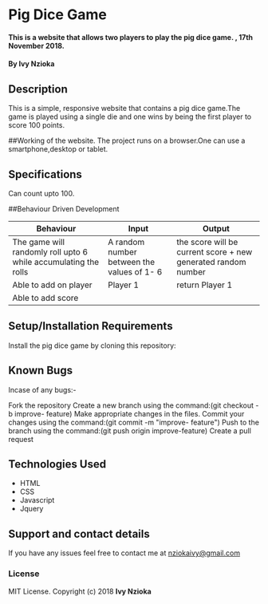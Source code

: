 # Pig Dice Game

#### This is a website that allows two players to play the pig dice game. , 17th November 2018.

#### By **Ivy Nzioka**

## Description
This is a simple, responsive website that contains a pig dice game.The game is played using a single die and one wins by being the first player to score 100 points.

##Working of the website.
The project runs on a browser.One can use a smartphone,desktop or tablet.

## Specifications
Can count upto 100.

##Behaviour Driven Development

| Behaviour | Input | Output |
|-----------|-------|--------|
|The game will randomly roll upto 6 while accumulating the rolls|A random number between the values of 1- 6|the score will be current score + new generated random number|
|Able to add on player| Player 1 | return Player 1|
|Able to add score
## Setup/Installation Requirements
Install the pig dice game by cloning this repository:

## Known Bugs
Incase of any bugs:-

Fork the repository
Create a new branch using the command:(git checkout -b improve- feature)
Make appropriate changes in the files.
Commit your changes using the command:(git commit -m "improve- feature")
Push to the branch using the command:(git push origin improve-feature)
Create a pull request

## Technologies Used
* HTML
* CSS
* Javascript
* Jquery

## Support and contact details
If you have any issues feel free to contact me at nziokaivy@gmail.com

### License
MIT License. Copyright (c) 2018 **Ivy Nzioka**

